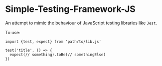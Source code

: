 # Simple-Testing-Framework-JS

An attempt to mimic the behaviour of JavaScript testing libraries like `Jest`.

To use:
```
import {test, expect} from 'path/to/lib.js'

test('title', () => {
  expect(// something).toBe(// somethingElse)
})
```


